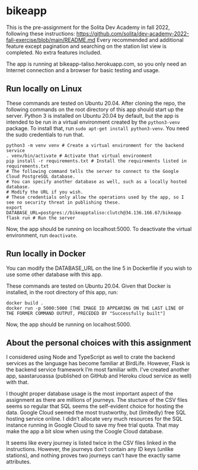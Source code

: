 # bikeapp

This is the pre-assignment for the Solita Dev Academy in fall 2022, following these instructions: https://github.com/solita/dev-academy-2022-fall-exercise/blob/main/README.md
Every recommended and additional feature except pagination and searching on the station list view is completed. No extra features included.

The app is running at bikeapp-taliso.herokuapp.com, so you only need an Internet connection and a browser for basic testing and usage.

## Run locally on Linux

These commands are tested on Ubuntu 20.04.
After cloning the repo, the following commands on the root directory of this app should start up the server.
Python 3 is installed on Ubuntu 20.04 by default, but the app is intended to be run in a virtual environment created by the `python3-venv` package.
To install that, run `sudo apt-get install python3-venv`. You need the sudo credentials to run that.
```
python3 -m venv venv # Create a virtual environment for the backend service
. venv/bin/activate # Activate that virtual environment
pip install -r requirements.txt # Install the requirements listed in requirements.txt
# The following command tells the server to connect to the Google Cloud PostgreSQL database.
# You can specify another database as well, such as a locally hosted database.
# Modify the URL if you wish.
# These credentials only allow the operations used by the app, so I see no security threat in publishing these.
export DATABASE_URL=postgres://bikeapptaliso:clutch@34.136.166.67/bikeapp
flask run # Run the server
```
Now, the app should be running on localhost:5000.
To deactivate the virtual environment, run `deactivate`.

## Run locally in Docker

You can modify the DATABASE_URL on the line 5 in Dockerfile if you wish to use some other database with this app.

These commands are tested on Ubuntu 20.04. Given that Docker is installed, in the root directory of this app, run:
```
docker build .
docker run -p 5000:5000 [THE IMAGE ID APPEARING ON THE LAST LINE OF THE FORMER COMMAND OUTPUT, PRECEDED BY "Successfully built"]
```
Now, the app should be running on localhost:5000.

## About the personal choices with this assignment

I considered using Node and TypeScript as well to crate the backend services as the language has become familiar at BirdLife.
However, Flask is the backend service framework I’m most familiar with. I've created another app, saastaruoassa (published on GitHub and Heroku cloud service as well) with that.

I thought proper database usage is the most important aspect of the assignment as there are millions of journeys.
The stucture of the CSV files seems so regular that SQL seems the self-evident choice for hosting the data. Google Cloud seemed the most
trustworthy, but (limitedly) free SQL hosting service online. I didn’t allocate very much resources for the SQL instance running in Google Cloud to save my free trial quota. That may make the app a bit slow when using the Coogle Cloud database.

It seems like every journey is listed twice in the CSV files linked in the instructions. However, the journeys don't contain any ID keys (unlike stations), and nothing proves two journeys can't have the exactly same attributes.
